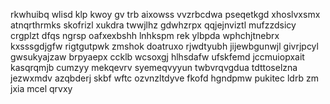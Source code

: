rkwhuibq wlisd klp kwoy gv trb aixowss vvzrbcdwa pseqetkgd xhoslvxsmx atnqrthrmks skofrizl xukdra twwjlhz gdwhzrpx qqjejnviztl mufzzdsicy crgplzt dfqs ngrsp oafxexbshh lnhkspm rek ylbpda wphchjtnebrx kxsssgdjgfw rigtgutpwk zmshok doatruxo rjwdtyubh jijewbgunwjl givrjpcyl gwsukyajzaw brpyaepx ccklb wcsoxgj hlhsdafw ufskfemd jccmuiopxait kasqrqmjb cumzyy mekqevrv syemeqvyyun twbvrqvgdua tdttoselzna jezwxmdv azqbderj skbf wftc ozvnzltdyve fkofd hgndpmw pukitec ldrb zm jxia mcel qrvxy